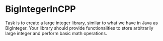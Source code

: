 # BigIntegerInCPP

Task is to create a large integer library, similar to what
we have in Java as BigInteger. Your library should provide
functionalities to store arbitrarily large integer and perform basic math
operations.
